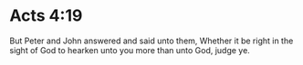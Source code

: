 # Acts 4:19

But Peter and John answered and said unto them, Whether it be right in the sight of God to hearken unto you more than unto God, judge ye.